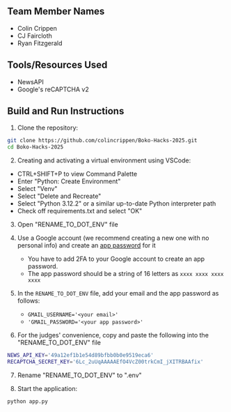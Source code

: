 ## Team Member Names
- Colin Crippen
- CJ Faircloth
- Ryan Fitzgerald

## Tools/Resources Used
- NewsAPI
- Google's reCAPTCHA v2

## Build and Run Instructions
1. Clone the repository:
```bash
git clone https://github.com/colincrippen/Boko-Hacks-2025.git
cd Boko-Hacks-2025
```

2. Creating and activating a virtual environment using VSCode:
- CTRL+SHIFT+P to view Command Palette
- Enter "Python: Create Environment"
- Select "Venv"
- Select "Delete and Recreate"
- Select "Python 3.12.2" or a similar up-to-date Python interpreter path
- Check off requirements.txt and select "OK"

3. Open "RENAME_TO_DOT_ENV" file

4. Use a Google account (we recommend creating a new one with no personal info) and create an [app password](https://myaccount.google.com/apppasswords) for it
    - You have to add 2FA to your Google account to create an app password.
    - The app password should be a string of 16 letters as `xxxx xxxx xxxx xxxx`

5. In the `RENAME_TO_DOT_ENV` file, add your email and the app password as follows:
    - `GMAIL_USERNAME='<your email>'`
    - `'GMAIL_PASSWORD='<your app password>'`

6. For the judges' convenience, copy and paste the following into the "RENAME_TO_DOT_ENV" file
```bash
NEWS_API_KEY='49a12ef1b1e54d89bfbb0b0e9519eca6'
RECAPTCHA_SECRET_KEY='6Lc_2uUqAAAAAEfO4VcZ00trkCmI_jXITRBAAfix'
```

7. Rename "RENAME_TO_DOT_ENV" to ".env"

8. Start the application: 
```bash
python app.py
```